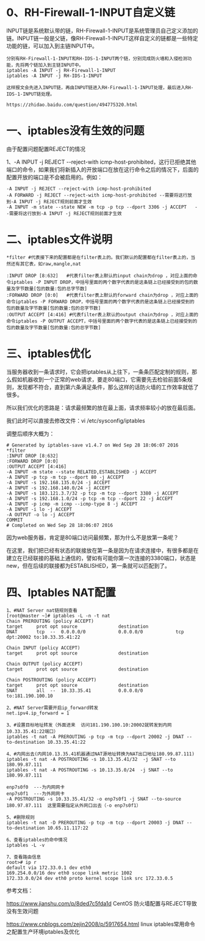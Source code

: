 # 0、RH-Firewall-1-INPUT自定义链

INPUT链是系统默认带的链，RH-Firewall-1-INPUT是系统管理员自己定义添加的链。INPUT链一般是父链，像RH-Firewall-1-INPUT这样自定义的链都是一些特定功能的链，可以加入到主链INPUT中。
```
分别有RH-Firewall-1-INPUT和RH-IDS-1-INPUT两个链，分别完成防火墙和入侵检测功能，先将两个链加入到主链INPUT中。
iptables -A INPUT -j RH-Firewall-1-INPUT
iptables -A INPUT -j RH-IDS-1-INPUT

这样报文会先进入INPUT链，再由INPUT链进入RH-Firewall-1-INPUT处理，最后进入RH-IDS-1-INPUT链处理。

https://zhidao.baidu.com/question/494775320.html
```
# 一、iptables没有生效的问题

由于配置问题配置REJECT的情况

1、-A INPUT -j REJECT --reject-with icmp-host-prohibited，这行已拒绝其他端口的命令，如果我们将新插入的开放端口在放在这行命令之后的情况下，后面的配置开放的端口是不会被启用的。例如：

```
-A INPUT -j REJECT --reject-with icmp-host-prohibited
-A FORWARD -j REJECT --reject-with icmp-host-prohibited --需要将这行放到-A INPUT -j REJECT规则前面才生效
-A INPUT -m state --state NEW -m tcp -p tcp --dport 3306 -j ACCEPT   --需要将这行放到-A INPUT -j REJECT规则前面才生效
```

# 二、iptables文件说明

```
*filter #代表接下来的配置都是在filter表上的。我们默认的配置都在filter表上的，当然还有其它表，如raw,mangle,nat

:INPUT DROP [8:632]   #代表filter表上默认的input chain为drop ，对应上面的命令iptables -P INPUT DROP，中括号里面的两个数字代表的是这条链上已经接受到的包的数量及字节数量[包的数量:包的总字节数]
:FORWARD DROP [0:0]   #代表filter表上默认的forward chain为drop ，对应上面的命令iptables -P FORWARD DROP，中括号里面的两个数字代表的是这条链上已经接受到的包的数量及字节数量[包的数量:包的总字节数]
:OUTPUT ACCEPT [4:416] #代表filter表上默认的output chain为drop ，对应上面的命令iptables -P OUTPUT ACCEPT，中括号里面的两个数字代表的是这条链上已经接受到的包的数量及字节数量[包的数量:包的总字节数]
```

# 三、iptables优化

当服务器收到一条请求时，它会把iptables从上往下，一条条匹配定制的规则，那么假如机器收到一个正常的web请求，要走80端口，它需要先去检验前面5条规则，发现都不符合，直到第六条满足条件，那么这样的话防火墙的工作效率就低了很多。

所以我们优化的思路是：请求最频繁的放在最上面，请求频率较小的放在最后面。

我们此时可以直接去修改文件：vi /etc/sysconfig/iptables

调整后顺序大概为：

```
# Generated by iptables-save v1.4.7 on Wed Sep 28 18:06:07 2016
*filter
:INPUT DROP [8:632]
:FORWARD DROP [0:0]
:OUTPUT ACCEPT [4:416]
-A INPUT -m state --state RELATED,ESTABLISHED -j ACCEPT
-A INPUT -p tcp -m tcp --dport 80 -j ACCEPT
-A INPUT -s 192.168.135.0/24 -j ACCEPT
-A INPUT -s 192.168.140.0/24 -j ACCEPT
-A INPUT -s 183.121.3.7/32 -p tcp -m tcp --dport 3380 -j ACCEPT
-A INPUT -s 192.168.1.0/24 -p tcp -m tcp --dport 22 -j ACCEPT
-A INPUT -p icmp -m icmp --icmp-type 8 -j ACCEPT
-A INPUT -i lo -j ACCEPT
-A OUTPUT -o lo -j ACCEPT
COMMIT
# Completed on Wed Sep 28 18:06:07 2016
```

因为web服务器，肯定是80端口访问最频繁，那为什么不是放第一条呢？

在这里，我们把已经有状态的联接放在第一条是因为在请求连接中，有很多都是在建立在已经联接的基础上通信的，譬如有可能你第一次连接的3380端口，状态是new，但在后续的联接都为ESTABLISHED，第一条就可以匹配到了。

# 四、Iptables NAT配置
```
1、#NAT Server nat链规则查看
[root@master ~]# iptables -L -n -t nat
Chain PREROUTING (policy ACCEPT)
target     prot opt source               destination         
DNAT       tcp  --  0.0.0.0/0            0.0.0.0/0            tcp dpt:20002 to:10.33.35.41:22

Chain INPUT (policy ACCEPT)
target     prot opt source               destination         

Chain OUTPUT (policy ACCEPT)
target     prot opt source               destination         

Chain POSTROUTING (policy ACCEPT)
target     prot opt source               destination         
SNAT       all  --  10.33.35.41          0.0.0.0/0            to:181.190.100.10

2、#NAT Server需要开启ip_forward转发
net.ipv4.ip_forward = 1

3、#设置目标地址转发（外面进来  访问181.190.100.10:20002就转发到内网10.33.35.41:22端口）
iptables -t nat -A PREROUTING -p tcp -m tcp --dport 20002 -j DNAT --to-destination 10.33.35.41:22

4、#内网出去(内网10.13.35.41机器通过NAT源地址转换为NAT出口地址180.99.87.111)
iptables -t nat -A POSTROUTING -s 10.13.35.41/32  -j SNAT --to 180.99.87.111
iptables -t nat -A POSTROUTING -s 10.13.35.0/24  -j SNAT --to 180.99.87.111

enp7s0f0  ---为内网网卡
enp7s0f1  ---为外网网卡
-A POSTROUTING -s 10.33.35.41/32 -o enp7s0f1 -j SNAT --to-source 180.97.87.111  这里需要指定从外网口出去（-o enp7s0f1）

5、#删除规则
iptables -t nat -D PREROUTING -p tcp -m tcp --dport 20003 -j DNAT --to-destination 10.65.11.117:22

6、查看iptables的命中情况
iptables -L -v        

7、查看路由信息
root># ip r
default via 172.33.0.1 dev eth0 
169.254.0.0/16 dev eth0 scope link metric 1002 
172.33.0.0/24 dev eth0 proto kernel scope link src 172.33.0.5 
```
参考文档：

https://www.jianshu.com/p/8ded7c5fda1d   CentOS 防火墙配置与REJECT导致没有生效问题


https://www.cnblogs.com/zejin2008/p/5917654.html   linux iptables常用命令之配置生产环境iptables及优化 
